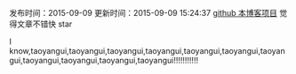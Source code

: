 发布时间：2015-09-09
更新时间：2015-09-09 15:24:37
[github 本博客项目](https://github.com/SimplyY/Blog/)  觉得文章不错快 star
 

I know,taoyangui,taoyangui,taoyangui,taoyangui,taoyangui,taoyangui,taoyangui,taoyangui,taoyangui,taoyangui,taoyangui!!!!!!!!!!!
